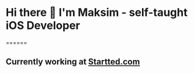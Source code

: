 # Hi there 👋 I'm Maksim - self-taught iOS Developer
======
## Currently working at [Startted.com](https://www.startted.com "startted.com")
